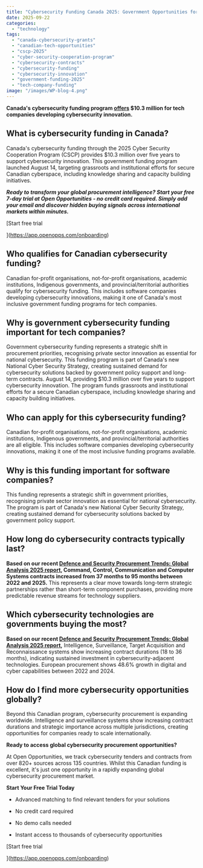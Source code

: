 ```yaml
---
title: "Cybersecurity Funding Canada 2025: Government Opportunities for Tech Companies"
date: 2025-09-22
categories: 
  - "technology"
tags: 
  - "canada-cybersecurity-grants"
  - "canadian-tech-opportunities"
  - "cscp-2025"
  - "cyber-security-cooperation-program"
  - "cybersecurity-contracts"
  - "cybersecurity-funding"
  - "cybersecurity-innovation"
  - "government-funding-2025"
  - "tech-company-funding"
image: "/images/WP-blog-4.png"
---
```


**Canada's cybersecurity funding program [offers](https://www.mechatronicscanada.ca/changing-scenes/canada-cyber-security/) $10.3 million for tech companies developing cybersecurity innovation.**

## What is cybersecurity funding in Canada?

Canada's cybersecurity funding through the 2025 Cyber Security Cooperation Program (CSCP) provides $10.3 million over five years to support cybersecurity innovation. This government funding program launched August 14, targeting grassroots and institutional efforts for secure Canadian cyberspace, including knowledge sharing and capacity building initiatives.

_**_Ready to transform your global procurement intelligence? Start your free 7-day trial at Open Opportunities - no credit card required. Simply add your email and discover hidden buying signals across international markets within minutes._**_

[Start free trial

](https://app.openopps.com/onboarding)

## Who qualifies for Canadian cybersecurity funding?

Canadian for-profit organisations, not-for-profit organisations, academic institutions, Indigenous governments, and provincial/territorial authorities qualify for cybersecurity funding. This includes software companies developing cybersecurity innovations, making it one of Canada's most inclusive government funding programs for tech companies.

## Why is government cybersecurity funding important for tech companies?

Government cybersecurity funding represents a strategic shift in procurement priorities, recognising private sector innovation as essential for national cybersecurity. This funding program is part of Canada's new National Cyber Security Strategy, creating sustained demand for cybersecurity solutions backed by government policy support and long-term contracts. August 14, providing $10.3 million over five years to support cybersecurity innovation. The program funds grassroots and institutional efforts for a secure Canadian cyberspace, including knowledge sharing and capacity building initiatives.

## Who can apply for this cybersecurity funding?

Canadian for-profit organisations, not-for-profit organisations, academic institutions, Indigenous governments, and provincial/territorial authorities are all eligible. This includes software companies developing cybersecurity innovations, making it one of the most inclusive funding programs available.

## Why is this funding important for software companies?

This funding represents a strategic shift in government priorities, recognising private sector innovation as essential for national cybersecurity. The program is part of Canada's new National Cyber Security Strategy, creating sustained demand for cybersecurity solutions backed by government policy support.

## How long do cybersecurity contracts typically last?

**Based on our recent [Defence and Security Procurement Trends: Global Analysis 2025 report](https://openopps.com/defence-procurement-trends-global-analysis-2025/), Command, Control, Communication and Computer Systems contracts increased from 37 months to 95 months between 2022 and 2025.** This represents a clear move towards long-term strategic partnerships rather than short-term component purchases, providing more predictable revenue streams for technology suppliers.

## Which cybersecurity technologies are governments buying the most?

**Based on our recent [Defence and Security Procurement Trends: Global Analysis 2025 report](https://openopps.com/defence-procurement-trends-global-analysis-2025/),** Intelligence, Surveillance, Target Acquisition and Reconnaissance systems show increasing contract durations (18 to 36 months), indicating sustained investment in cybersecurity-adjacent technologies. European procurement shows 48.6% growth in digital and cyber capabilities between 2022 and 2024.

## How do I find more cybersecurity opportunities globally?

Beyond this Canadian program, cybersecurity procurement is expanding worldwide. Intelligence and surveillance systems show increasing contract durations and strategic importance across multiple jurisdictions, creating opportunities for companies ready to scale internationally.

**Ready to access global cybersecurity procurement opportunities?**

At Open Opportunities, we track cybersecurity tenders and contracts from over 820+ sources across 135 countries. Whilst this Canadian funding is excellent, it's just one opportunity in a rapidly expanding global cybersecurity procurement market.

**Start Your Free Trial Today**

- Advanced matching to find relevant tenders for your solutions

- No credit card required

- No demo calls needed

- Instant access to thousands of cybersecurity opportunities

[Start free trial

](https://app.openopps.com/onboarding)
